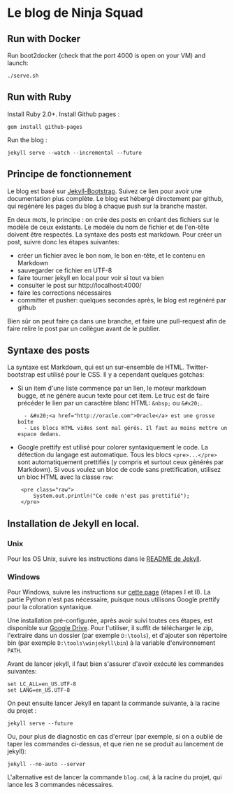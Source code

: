 # Le blog de Ninja Squad

## Run with Docker

Run boot2docker (check that the port 4000 is open on your VM) and launch:

    ./serve.sh

## Run with Ruby

Install Ruby 2.0+.
Install Github pages :

    gem install github-pages

Run the blog :

    jekyll serve --watch --incremental --future

## Principe de fonctionnement

Le blog est basé sur <a href="http://jekyllbootstrap.com">Jekyll-Bootstrap</a>.
Suivez ce lien pour avoir une documentation plus complète. Le blog est hébergé
directement par github, qui regénère les pages du blog à chaque push sur la branche master.

En deux mots, le principe : on crée des posts en créant des fichiers sur le modèle de ceux existants.
Le modèle du nom de fichier et de l'en-tête doivent être respectés. La syntaxe des posts est markdown.
Pour créer un post, suivre donc les étapes suivantes:

 - créer un fichier avec le bon nom, le bon en-tête, et le contenu en Markdown
 - sauvegarder ce fichier en UTF-8
 - faire tourner jekyll en local pour voir si tout va bien
 - consulter le post sur http://localhost:4000/
 - faire les corrections nécessaires
 - committer et pusher: quelques secondes après, le blog est regénéré par github

Bien sûr on peut faire ça dans une branche, et faire une pull-request afin de faire relire le post
par un collègue avant de le publier.

## Syntaxe des posts

La syntaxe est Markdown, qui est un sur-ensemble de HTML. Twitter-bootstrap est utilisé pour le CSS.
Il y a cependant quelques gotchas:

 - Si un item d'une liste commence par un lien, le moteur markdown bugge, et ne génère aucun texte pour
 cet item. Le truc est de faire précéder le lien par un caractère blanc HTML: `&nbsp;` ou `&#x20;`.

         - &#x20;<a href="http://oracle.com">Oracle</a> est une grosse boîte
         - Les blocs HTML vides sont mal gérés. Il faut au moins mettre un espace dedans.

 - Google prettify est utilisé pour colorer syntaxiquement le code. La détection du langage est automatique.
 Tous les blocs `<pre>...</pre>` sont automatiquement prettifiés (y compris et surtout ceux générés par Markdown).
 Si vous voulez un bloc de code sans prettification, utilisez un bloc HTML avec la classe `raw`:

        <pre class="raw">
            System.out.println("Ce code n'est pas prettifié");
        </pre>

## Installation de Jekyll en local.

### Unix

Pour les OS Unix, suivre les instructions dans le <a href="https://github.com/mojombo/jekyll/wiki/install">README de Jekyll</a>.

### Windows

Pour Windows, suivre les instructions sur
<a href="http://forresst.github.com/2012/03/20/Installer-Jekyll-Sous-Windows/">cette page</a> (étapes I et II).
La partie Python n'est pas nécessaire, puisque nous utilisons Google prettify pour la coloration syntaxique.

Une installation pré-configurée, après avoir suivi toutes ces étapes, est disponible
sur <a href="https://docs.google.com/a/ninja-squad.com/open?id=0B0FLWwufPzrTbUhVNWlOQzZoREk">Google Drive</a>.
Pour l'utiliser, il suffit de télécharger le zip, l'extraire dans un dossier (par exemple `D:\tools`),
et d'ajouter son répertoire bin (par exemple `D:\tools\winjekyll\bin`) à la variable d'environnement `PATH`.

Avant de lancer jekyll, il faut bien s'assurer d'avoir exécuté les commandes suivantes:

    set LC_ALL=en_US.UTF-8
    set LANG=en_US.UTF-8

On peut ensuite lancer Jekyll en tapant la commande suivante, à la racine du projet :

    jekyll serve --future

Ou, pour plus de diagnostic en cas d'erreur (par exemple, si on a oublié de taper les commandes ci-dessus, et que rien
ne se produit au lancement de jekyll):

    jekyll --no-auto --server

L'alternative est de lancer la commande `blog.cmd`, à la racine du projet, qui lance les 3 commandes nécessaires.
